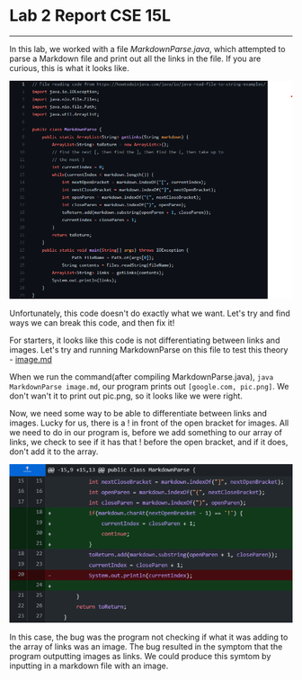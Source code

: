 # Lab 2 Report CSE 15L

***

In this lab, we worked with a file *MarkdownParse.java*, which attempted to parse a Markdown file and print out all the links in the file. If you are curious, this is what it looks like. 

![OriginalCode](lab2-1.png)

Unfortunately, this code doesn't do exactly what we want. Let's try and find ways we can break this code, and then fix it!

For starters, it looks like this code is not differentiating between links and images. Let's try and running MarkdownParse on this file to test this theory -  [image.md](https://raw.githubusercontent.com/TheZenMasterz/markdown-parse/main/image.md)

When we run the command(after compiling MarkdownParse.java), ```java MarkdownParse image.md```, our program prints out ```[google.com, pic.png]```. We don't wan't it to print out pic.png, so it looks like we were right. 

Now, we need some way to be able to differentiate between links and images. Lucky for us, there is a ! in front of the open bracket for images. All we need to do in our program is, before we add something to our array of links, we check to see if it has that ! before the open bracket, and if it does, don't add it to the array. 

![](codeChange1.png)

In this case, the bug was the program not checking if what it was adding to the array of links was an image. The bug resulted in the symptom that the program outputting images as links. We could produce this symtom by inputting in a markdown file with an image. 

